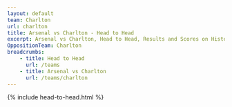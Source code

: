 ```yaml
---
layout: default
team: Charlton
url: charlton
title: Arsenal vs Charlton - Head to Head
excerpt: Arsenal vs Charlton, Head to Head, Results and Scores on History of Arsenal Football Club
OppositionTeam: Charlton
breadcrumbs:
    - title: Head to Head
      url: /teams
    - title: Arsenal vs Charlton
      url: /teams/charlton
---
```


{% include head-to-head.html %}
